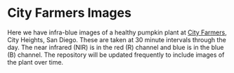 # City Farmers Images

Here we have infra-blue images of a healthy pumpkin plant at [City Farmers](http://www.cityfarmersnursery.com/), City Heights, San Diego. These are taken at 30 minute intervals through the day. The near infrared (NIR) is in the red (R) channel  and blue is in the blue (B) channel. The repository will be updated frequently to include images of the plant over time.

